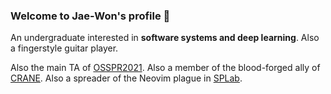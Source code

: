 ### Welcome to Jae-Won's profile 🎉

An undergraduate interested in **software systems and deep learning**. Also a fingerstyle guitar player. 


Also the main TA of [OSSPR2021](https://github.com/swsnu/osspr2021).
Also a member of the blood-forged ally of [CRANE](https://github.com/snuspl/crane).
Also a spreader of the Neovim plague in [SPLab](https://spl.snu.ac.kr).
